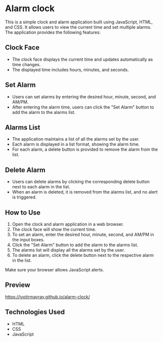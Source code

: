 # Alarm clock

This is a simple clock and alarm application built using JavaScript, HTML, and CSS. It allows users to view the current time and set multiple alarms. The application provides the following features:

## Clock Face
- The clock face displays the current time and updates automatically as time changes.
- The displayed time includes hours, minutes, and seconds.

## Set Alarm
- Users can set alarms by entering the desired hour, minute, second, and AM/PM.
- After entering the alarm time, users can click the "Set Alarm" button to add the alarm to the alarms list.

## Alarms List
- The application maintains a list of all the alarms set by the user.
- Each alarm is displayed in a list format, showing the alarm time.
- For each alarm, a delete button is provided to remove the alarm from the list.

## Delete Alarm
- Users can delete alarms by clicking the corresponding delete button next to each alarm in the list.
- When an alarm is deleted, it is removed from the alarms list, and no alert is triggered.

## How to Use
1. Open the clock and alarm application in a web browser.
2. The clock face will show the current time.
3. To set an alarm, enter the desired hour, minute, second, and AM/PM in the input boxes.
4. Click the "Set Alarm" button to add the alarm to the alarms list.
5. The alarms list will display all the alarms set by the user.
6. To delete an alarm, click the delete button next to the respective alarm in the list.

Make sure your browser allows JavaScript alerts.


## Preview

https://jyotirmayray.github.io/alarm-clock/

## Technologies Used
- HTML
- CSS
- JavaScript

